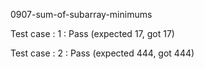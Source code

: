 
0907-sum-of-subarray-minimums


Test case : 1 : Pass
 (expected 17, got 17)

Test case : 2 : Pass
 (expected 444, got 444)
